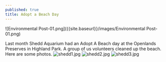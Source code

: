 ```yaml
---
published: true
title: Adopt a Beach Day
---
```

![Environmental Post-01.png]({{site.baseurl}}/images/Environmental Post-01.png)

  Last month Shedd Aquarium had an Adopt A Beach day at the Openlands Preserves in Highland
  Park. A group of us volunteers cleaned up the beach. Here are some photos.
![shedd1.jpg]({{site.baseurl}}/images/shedd1.jpg)
![shedd2.jpg]({{site.baseurl}}/images/shedd2.jpg)
![shedd3.jpg]({{site.baseurl}}/images/shedd3.jpg)
